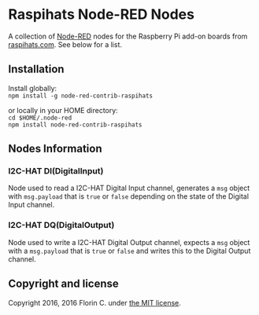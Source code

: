 # Raspihats Node-RED Nodes

A collection of [Node-RED](http://nodered.org) nodes for the Raspberry Pi add-on boards from [raspihats.com](http://raspihats.com). See below for a list.

## Installation

Install globally:  
`npm install -g node-red-contrib-raspihats`

or locally in your HOME directory:  
`cd $HOME/.node-red`  
`npm install node-red-contrib-raspihats`

## Nodes Information

### I2C-HAT DI(DigitalInput)
Node used to read a I2C-HAT Digital Input channel, generates a `msg` object with `msg.payload` that is `true` or `false` depending on the state of the Digital Input channel.

### I2C-HAT DQ(DigitalOutput)
Node used to write a I2C-HAT Digital Output channel, expects a `msg` object with a `msg.payload` that is `true` or `false` and writes this to the Digital Output channel.

## Copyright and license

Copyright 2016, 2016 Florin C. under [the MIT license](LICENSE).

